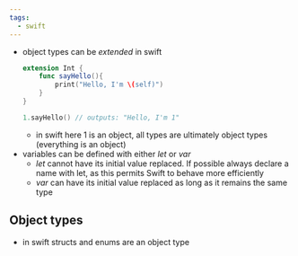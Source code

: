 ```yaml
---
tags:
  - swift
---
```

- object types can be *extended* in swift
	```swift
	extension Int {
		func sayHello(){
			print("Hello, I'm \(self)")
		}
	}
	
	1.sayHello() // outputs: "Hello, I'm 1"
	```
	- in swift here 1 is an object, all types are ultimately object types (everything is an object)
- variables can be defined with either *let* or *var*
	- *let* cannot have its initial value replaced. If possible always declare a name with let, as this permits Swift to behave more efficiently
	- *var* can have its initial value replaced as long as it remains the same type
## Object types
- in swift structs and enums are an object type